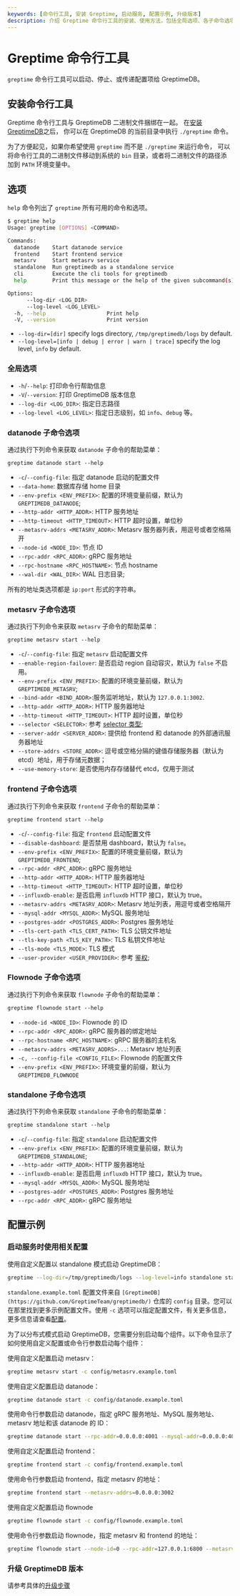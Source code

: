 ```yaml
---
keywords: [命令行工具, 安装 Greptime, 启动服务, 配置示例, 升级版本]
description: 介绍 Greptime 命令行工具的安装、使用方法，包括全局选项、各子命令选项、配置示例、升级 GreptimeDB 版本等内容。
---
```


# Greptime 命令行工具

`greptime` 命令行工具可以启动、停止、或传递配置项给 GreptimeDB。

## 安装命令行工具

Greptime 命令行工具与 GreptimeDB 二进制文件捆绑在一起。
在[安装 GreptimeDB](/getting-started/installation/overview.md)之后，
你可以在 GreptimeDB 的当前目录中执行 `./greptime` 命令。

为了方便起见，如果你希望使用 `greptime` 而不是 `./greptime` 来运行命令，
可以将命令行工具的二进制文件移动到系统的 `bin` 目录，或者将二进制文件的路径添加到 `PATH` 环境变量中。

## 选项

`help` 命令列出了 `greptime` 所有可用的命令和选项。

```sh
$ greptime help
Usage: greptime [OPTIONS] <COMMAND>

Commands:
  datanode    Start datanode service
  frontend    Start frontend service
  metasrv     Start metasrv service
  standalone  Run greptimedb as a standalone service
  cli         Execute the cli tools for greptimedb
  help        Print this message or the help of the given subcommand(s)

Options:
      --log-dir <LOG_DIR>
      --log-level <LOG_LEVEL>
  -h, --help                   Print help
  -V, --version                Print version
```

- `--log-dir=[dir]` specify logs directory, `/tmp/greptimedb/logs` by default.
- `--log-level=[info | debug | error | warn | trace]` specify the log level, `info` by default.

### 全局选项

- `-h`/`--help`: 打印命令行帮助信息
- `-V`/`--version`: 打印 GreptimeDB 版本信息
- `--log-dir <LOG_DIR>`: 指定日志路径
- `--log-level <LOG_LEVEL>`: 指定日志级别，如 `info`、`debug` 等。

### datanode 子命令选项

通过执行下列命令来获取 `datanode` 子命令的帮助菜单：

```
greptime datanode start --help
```

- `-c`/`--config-file`:  指定 datanode 启动的配置文件
- `--data-home`: 数据库存储 home 目录
- `--env-prefix <ENV_PREFIX>`: 配置的环境变量前缀，默认为 `GREPTIMEDB_DATANODE`;
- `--http-addr <HTTP_ADDR>`:  HTTP 服务地址
- `--http-timeout <HTTP_TIMEOUT>`:  HTTP 超时设置，单位秒
- `--metasrv-addrs <METASRV_ADDR>`:  Metasrv 服务器列表，用逗号或者空格隔开
- `--node-id <NODE_ID>`: 节点 ID
- `--rpc-addr <RPC_ADDR>`:  gRPC 服务地址
- `--rpc-hostname <RPC_HOSTNAME>`:  节点 hostname
- `--wal-dir <WAL_DIR>`: WAL 日志目录;

所有的地址类选项都是 `ip:port` 形式的字符串。

### metasrv 子命令选项

通过执行下列命令来获取 `metasrv` 子命令的帮助菜单：

```
greptime metasrv start --help
```

- `-c`/`--config-file`: 指定 `metasrv` 启动配置文件
- `--enable-region-failover`: 是否启动 region 自动容灾，默认为 `false` 不启用。
- `--env-prefix <ENV_PREFIX>`: 配置的环境变量前缀，默认为`GREPTIMEDB_METASRV`;
- `--bind-addr <BIND_ADDR>`:服务监听地址，默认为 `127.0.0.1:3002`.
- `--http-addr <HTTP_ADDR>`: HTTP 服务器地址
- `--http-timeout <HTTP_TIMEOUT>`: HTTP 超时设置，单位秒
- `--selector <SELECTOR>`: 参考 [selector 类型](/contributor-guide/metasrv/selector.md#selector-type);
- `--server-addr <SERVER_ADDR>`: 提供给 frontend 和 datanode 的外部通讯服务器地址
- `--store-addrs <STORE_ADDR>`: 逗号或空格分隔的键值存储服务器（默认为 etcd）地址，用于存储元数据；
- `--use-memory-store`: 是否使用内存存储替代 etcd，仅用于测试

### frontend 子命令选项

通过执行下列命令来获取 `frontend` 子命令的帮助菜单：

```
greptime frontend start --help
```

- `-c`/`--config-file`: 指定 `frontend` 启动配置文件
- `--disable-dashboard`:  是否禁用 dashboard，默认为 `false`。
- `--env-prefix <ENV_PREFIX>`: 配置的环境变量前缀，默认为`GREPTIMEDB_FRONTEND`;
- `--rpc-addr <RPC_ADDR>`: gRPC 服务地址
- `--http-addr <HTTP_ADDR>`: HTTP 服务器地址
- `--http-timeout <HTTP_TIMEOUT>`:  HTTP 超时设置，单位秒
- `--influxdb-enable`:  是否启用 `influxdb` HTTP 接口，默认为 true。
- `--metasrv-addrs <METASRV_ADDR>`:   Metasrv 地址列表，用逗号或者空格隔开
- `--mysql-addr <MYSQL_ADDR>`:  MySQL 服务地址
- `--postgres-addr <POSTGRES_ADDR>`: Postgres 服务地址
- `--tls-cert-path <TLS_CERT_PATH>`: TLS 公钥文件地址
- `--tls-key-path <TLS_KEY_PATH>`: TLS 私钥文件地址
- `--tls-mode <TLS_MODE>`: TLS 模式
- `--user-provider <USER_PROVIDER>`: 参考 [鉴权](/user-guide/deployments/authentication/overview.md);


### Flownode 子命令选项

通过执行下列命令来获取 `flownode` 子命令的帮助菜单：

```
greptime flownode start --help
```

- `--node-id <NODE_ID>`: Flownode 的 ID
- `--rpc-addr <RPC_ADDR>`: gRPC 服务器的绑定地址
- `--rpc-hostname <RPC_HOSTNAME>`: gRPC 服务器的主机名
- `--metasrv-addrs <METASRV_ADDRS>...`: Metasrv 地址列表
- `-c, --config-file <CONFIG_FILE>`: Flownode 的配置文件
- `--env-prefix <ENV_PREFIX>`: 环境变量的前缀，默认为 `GREPTIMEDB_FLOWNODE`

### standalone 子命令选项

通过执行下列命令来获取 `standalone` 子命令的帮助菜单：

```
greptime standalone start --help
```

- `-c`/`--config-file`: 指定 `standalone` 启动配置文件
- `--env-prefix <ENV_PREFIX>`: 配置的环境变量前缀，默认为`GREPTIMEDB_STANDALONE`;
- `--http-addr <HTTP_ADDR>`: HTTP 服务器地址
- `--influxdb-enable`:  是否启用 `influxdb` HTTP 接口，默认为 true。
- `--mysql-addr <MYSQL_ADDR>`:  MySQL 服务地址
- `--postgres-addr <POSTGRES_ADDR>`: Postgres 服务地址
- `--rpc-addr <RPC_ADDR>`:  gRPC 服务地址

## 配置示例

### 启动服务时使用相关配置

使用自定义配置以 standalone 模式启动 GreptimeDB：

```sh
greptime --log-dir=/tmp/greptimedb/logs --log-level=info standalone start -c config/standalone.example.toml
```

`standalone.example.toml` 配置文件来自 `[GreptimeDB](https://github.com/GreptimeTeam/greptimedb/)` 仓库的 `config` 目录。您可以在那里找到更多示例配置文件。使用 `-c` 选项可以指定配置文件，有关更多信息，更多信息请查看[配置](../user-guide/deployments/configuration.md)。

为了以分布式模式启动 GreptimeDB，您需要分别启动每个组件。以下命令显示了如何使用自定义配置或命令行参数启动每个组件：

使用自定义配置启动 metasrv：

```sh
greptime metasrv start -c config/metasrv.example.toml
```

使用自定义配置启动 datanode：

```sh
greptime datanode start -c config/datanode.example.toml
```

使用命令行参数启动 datanode，指定 gRPC 服务地址、MySQL 服务地址、metasrv 地址和该 datanode 的 ID：

```sh
greptime datanode start --rpc-addr=0.0.0.0:4001 --mysql-addr=0.0.0.0:4002 --metasrv-addrs=0.0.0.0:3002 --node-id=1
```

使用自定义配置启动 frontend：

```sh
greptime frontend start -c config/frontend.example.toml
```

使用命令行参数启动 frontend，指定 metasrv 的地址：

```sh
greptime frontend start --metasrv-addrs=0.0.0.0:3002
```

使用自定义配置启动 flownode

```sh
greptime flownode start -c config/flownode.example.toml
```

使用命令行参数启动 flownode，指定 metasrv 和 frontend 的地址：

```sh
greptime flownode start --node-id=0 --rpc-addr=127.0.0.1:6800 --metasrv-addrs=127.0.0.1:3002;
```

### 升级 GreptimeDB 版本

请参考具体的[升级步骤](/user-guide/administration/upgrade.md)
